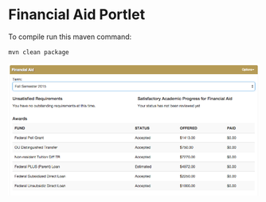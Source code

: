 Financial Aid Portlet
=====================

To compile run this maven command:
```bash
mvn clean package
```

![Screenshot](https://github.com/Oakland-University/financial-aid-portlet/blob/master/docs/screenshot.png)
